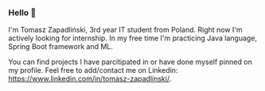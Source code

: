 ### Hello 👋
I'm Tomasz Zapadliński, 3rd year IT student from Poland. Right now I'm actively looking for internship. In my free time I'm practicing Java language, Spring Boot framework and ML.

You can find projects I have parcitipated in or have done myself pinned on my profile. Feel free to add/contact me on Linkedin: https://www.linkedin.com/in/tomasz-zapadlinski/.
